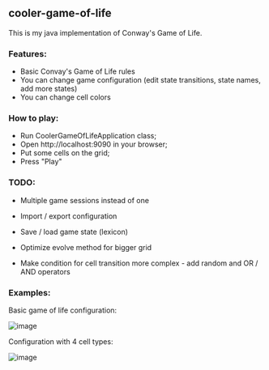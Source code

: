 ## cooler-game-of-life
This is my java implementation of Conway's Game of Life.

### Features:
- Basic Convay's Game of Life rules
- You can change game configuration (edit state transitions, state names, add more states)
- You can change cell colors

### How to play:
- Run CoolerGameOfLifeApplication class;
- Open http://localhost:9090 in your browser;
- Put some cells on the grid;
- Press "Play"

### TODO:
- Multiple game sessions instead of one
- Import / export configuration
- Save / load game state (lexicon)
- Optimize evolve method for bigger grid

- Make condition for cell transition more complex - add random and OR / AND operators

### Examples:
Basic game of life configuration:
>
![image](https://user-images.githubusercontent.com/37997797/171428174-2ed25985-52db-4589-bd55-01fdfe8beacd.png)

Configuration with 4 cell types:
>
![image](https://user-images.githubusercontent.com/37997797/171427401-9e9fc4ce-0f5c-4e2e-9346-7f64c6cc5ab2.png)
